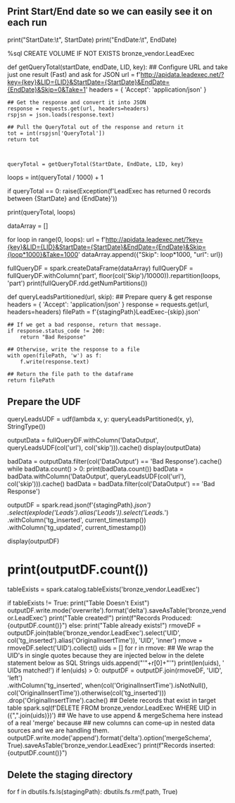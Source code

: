 
## Print Start/End date so we can easily see it on each run
print("StartDate:\t", StartDate)
print("EndDate:\t", EndDate)

%sql
CREATE VOLUME IF NOT EXISTS bronze_vendor.LeadExec

def getQueryTotal(startDate, endDate, LID, key):
    ## Configure URL and take just one result (Fast) and ask for JSON
    url = f'http://apidata.leadexec.net/?key={key}&LID={LID}&StartDate={StartDate}&EndDate={EndDate}&Skip=0&Take=1'
    headers = {
        'Accept': 'application/json'
    }

    ## Get the response and convert it into JSON
    response = requests.get(url, headers=headers)
    rspjsn = json.loads(response.text)

    ## Pull the QueryTotal out of the response and return it
    tot = int(rspjsn['QueryTotal'])
    return tot



    queryTotal = getQueryTotal(StartDate, EndDate, LID, key)
loops = int(queryTotal / 1000) + 1

if queryTotal == 0:
    raise(Exception(f'LeadExec has returned 0 records between {StartDate} and {EndDate}'))



print(queryTotal, loops)



dataArray = []

for loop in range(0, loops):
    url = f'http://apidata.leadexec.net/?key={key}&LID={LID}&StartDate={StartDate}&EndDate={EndDate}&Skip={loop*1000}&Take=1000'
    dataArray.append({"Skip": loop*1000, "url": url})

fullQueryDF = spark.createDataFrame(dataArray)
fullQueryDF = fullQueryDF.withColumn('part', floor(col('Skip')/10000)).repartition(loops, 'part')
print(fullQueryDF.rdd.getNumPartitions())



def queryLeadsPartitioned(url, skip):
    ## Prepare query & get response
    headers = {
        'Accept': 'application/json'
    }
    response = requests.get(url, headers=headers)
    filePath = f'{stagingPath}LeadExec-{skip}.json'

    ## If we get a bad response, return that message.
    if response.status_code != 200:
        return "Bad Response"

    ## Otherwise, write the response to a file
    with open(filePath, 'w') as f:
        f.write(response.text)
    
    ## Return the file path to the dataframe
    return filePath

## Prepare the UDF
queryLeadsUDF = udf(lambda x, y: queryLeadsPartitioned(x, y), StringType())


outputData = fullQueryDF.withColumn('DataOutput', queryLeadsUDF(col('url'), col('skip'))).cache()
display(outputData)



badData = outputData.filter(col('DataOutput') == 'Bad Response').cache()
while badData.count() > 0:
    print(badData.count())
    badData = badData.withColumn('DataOutput', queryLeadsUDF(col('url'), col('skip'))).cache()
    badData = badData.filter(col('DataOutput') == 'Bad Response')



outputDF = spark.read.json(f'{stagingPath}*.json') \
  .select(explode('Leads').alias('Leads')).select('Leads.*') \
  .withColumn('tg_inserted', current_timestamp()) \
  .withColumn('tg_updated', current_timestamp())

display(outputDF)
# print(outputDF.count())




tableExists = spark.catalog.tableExists('bronze_vendor.LeadExec')

if tableExists != True:
    print("Table Doesn't Exist")
    outputDF.write.mode('overwrite').format('delta').saveAsTable('bronze_vendor.LeadExec')
    print("Table created!")
    print(f"Records Produced: {outputDF.count()}")
else:
    print("Table already exists!")
    rmoveDF = outputDF.join(table('bronze_vendor.LeadExec').select('UID', col('tg_inserted').alias('OriginalInsertTime')), 'UID', 'inner')
    rmove = rmoveDF.select('UID').collect()
    uids = []
    for r in rmove:
        ## We wrap the UID's in single quotes because they are injected below in the delete statement below as SQL Strings
        uids.append("'"+r[0]+"'")
    print(len(uids), ' UIDs matched!') 
    if len(uids) > 0:
        outputDF = outputDF.join(rmoveDF, 'UID', 'left') \
            .withColumn('tg_inserted', when(col('OriginalInsertTime').isNotNull(), col('OriginalInsertTime')).otherwise(col('tg_inserted'))) \
            .drop('OriginalInsertTime').cache()
        ## Delete records that exist in target table
        spark.sql(f'DELETE FROM bronze_vendor.LeadExec WHERE  UID in ({",".join(uids)})')
    ## We have to use append & mergeSchema here instead of a real 'merge' because
    ## new columns can come-up in nested data sources and we are handling them.
    outputDF.write.mode('append').format('delta').option('mergeSchema', True).saveAsTable('bronze_vendor.LeadExec')
    print(f"Records inserted: {outputDF.count()}")
## Delete the staging directory 
for f in dbutils.fs.ls(stagingPath):
    dbutils.fs.rm(f.path, True)


    
